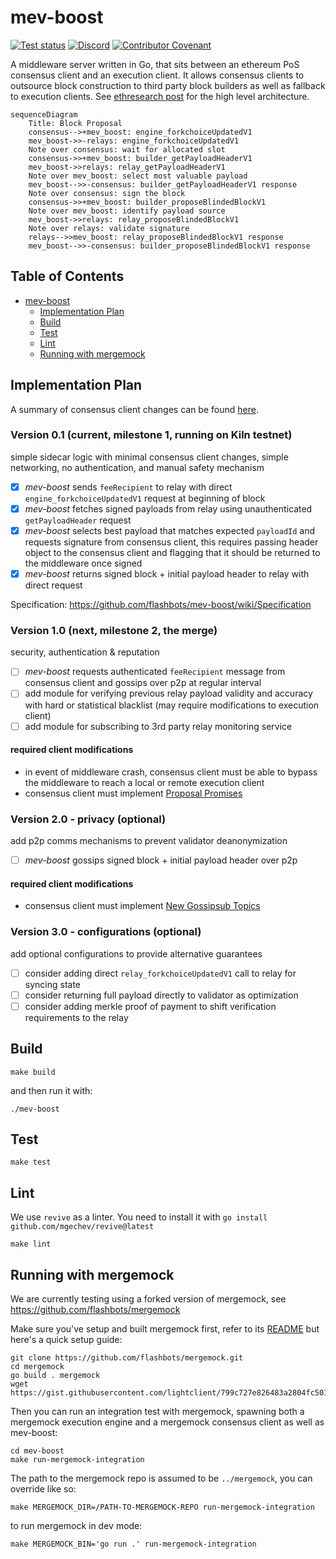 # mev-boost

[![Test status](https://github.com/flashbots/mev-boost/workflows/Go/badge.svg)](https://github.com/flashbots/mev-boost/actions?query=workflow%3A%22Go%22)
[![Discord](https://img.shields.io/discord/755466764501909692)](https://discord.gg/7hvTycdNcK)
[![Contributor Covenant](https://img.shields.io/badge/Contributor%20Covenant-2.1-4baaaa.svg)](CODE_OF_CONDUCT.md)

A middleware server written in Go, that sits between an ethereum PoS consensus client and an execution client. It allows consensus clients to outsource block construction to third party block builders as well as fallback to execution clients. See [ethresearch post](https://ethresear.ch/t/mev-boost-merge-ready-flashbots-architecture/11177/) for the high level architecture.

```mermaid
sequenceDiagram
    Title: Block Proposal
    consensus-->+mev_boost: engine_forkchoiceUpdatedV1
    mev_boost->>-relays: engine_forkchoiceUpdatedV1
    Note over consensus: wait for allocated slot
    consensus->>+mev_boost: builder_getPayloadHeaderV1
    mev_boost->>relays: relay_getPayloadHeaderV1
    Note over mev_boost: select most valuable payload
    mev_boost-->>-consensus: builder_getPayloadHeaderV1 response
    Note over consensus: sign the block
    consensus->>+mev_boost: builder_proposeBlindedBlockV1
    Note over mev_boost: identify payload source
    mev_boost->>relays: relay_proposeBlindedBlockV1
    Note over relays: validate signature
    relays-->>mev_boost: relay_proposeBlindedBlockV1 response
    mev_boost-->>-consensus: builder_proposeBlindedBlockV1 response
```

## Table of Contents
- [mev-boost](#mev-boost)
  - [Implementation Plan](#implementation-plan)
  - [Build](#build)
  - [Test](#test)
  - [Lint](#lint)
  - [Running with mergemock](#running-with-mergemock)

## Implementation Plan

A summary of consensus client changes can be found [here](https://hackmd.io/@paulhauner/H1XifIQ_t).

### Version 0.1 (current, milestone 1, running on Kiln testnet)

simple sidecar logic with minimal consensus client changes, simple networking, no authentication, and manual safety mechanism

- [x] _mev-boost_ sends `feeRecipient` to relay with direct `engine_forkchoiceUpdatedV1` request at beginning of block
- [x] _mev-boost_ fetches signed payloads from relay using unauthenticated `getPayloadHeader` request
- [x] _mev-boost_ selects best payload that matches expected `payloadId` and requests signature from consensus client, this requires passing header object to the consensus client and flagging that it should be returned to the middleware once signed
- [x] _mev-boost_ returns signed block + initial payload header to relay with direct request

Specification: https://github.com/flashbots/mev-boost/wiki/Specification

### Version 1.0 (next, milestone 2, the merge)

security, authentication & reputation

- [ ] _mev-boost_ requests authenticated `feeRecipient` message from consensus client and gossips over p2p at regular interval
- [ ] add module for verifying previous relay payload validity and accuracy with hard or statistical blacklist (may require modifications to execution client)
- [ ] add module for subscribing to 3rd party relay monitoring service

#### required client modifications

- in event of middleware crash, consensus client must be able to bypass the middleware to reach a local or remote execution client
- consensus client must implement [Proposal Promises](https://hackmd.io/@paulhauner/H1XifIQ_t#Change-2-Proposal-Promises)

### Version 2.0 - privacy (optional)

add p2p comms mechanisms to prevent validator deanonymization

- [ ] _mev-boost_ gossips signed block + initial payload header over p2p

#### required client modifications

- consensus client must implement [New Gossipsub Topics](https://hackmd.io/@paulhauner/H1XifIQ_t#Change-3-New-Gossipsub-Topics)

### Version 3.0 - configurations (optional)

add optional configurations to provide alternative guarantees

- [ ] consider adding direct `relay_forkchoiceUpdatedV1` call to relay for syncing state
- [ ] consider returning full payload directly to validator as optimization
- [ ] consider adding merkle proof of payment to shift verification requirements to the relay

## Build

```
make build
```

and then run it with:

```
./mev-boost
```

## Test

```
make test
```

## Lint

We use `revive` as a linter. You need to install it with `go install github.com/mgechev/revive@latest`

```
make lint
```

## Running with mergemock

We are currently testing using a forked version of mergemock, see https://github.com/flashbots/mergemock

Make sure you've setup and built mergemock first, refer to its [README](https://github.com/flashbots/mergemock#quick-start) but here's a quick setup guide:

```
git clone https://github.com/flashbots/mergemock.git
cd mergemock
go build . mergemock
wget https://gist.githubusercontent.com/lightclient/799c727e826483a2804fc5013d0d3e3d/raw/2e8824fa8d9d9b040f351b86b75c66868fb9b115/genesis.json
```

Then you can run an integration test with mergemock, spawning both a mergemock execution engine and a mergemock consensus client as well as mev-boost:

```
cd mev-boost
make run-mergemock-integration
```

The path to the mergemock repo is assumed to be `../mergemock`, you can override like so:

```
make MERGEMOCK_DIR=/PATH-TO-MERGEMOCK-REPO run-mergemock-integration
```

to run mergemock in dev mode:

```
make MERGEMOCK_BIN='go run .' run-mergemock-integration
```
